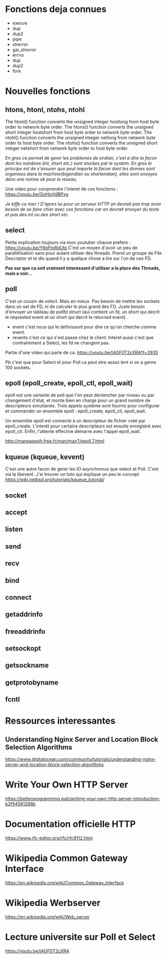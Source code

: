 # Fonctions deja connues 
- execve 
- dup
- dup2
- pipe
- strerror
- gai_strerror
- errno
- dup
- dup2
- fork



# Nouvelles fonctions

## htons, htonl, ntohs, ntohl
The htonl() function converts the unsigned integer hostlong from host byte order to network byte order.
The htons() function converts the unsigned short integer hostshort from host byte order to network byte order.
The ntohl() function converts the unsigned integer netlong from network byte order to host byte order.
The ntohs() function converts the unsigned short integer netshort from network byte order to host byte order.

*En gros ca permet de gerer les problemes de endian, c'est a dire la facon dont les nombres (int, short etc.) sont stockes par le system. En gros le principe est de s'assurer que peut importe la facon dont les donnes sont organises dans la machine(bigendian ou shortendian), elles sont envoyes dans une norme ok pour le reseau.*

Une video pour comprendre l'interet de ces fonctions :
https://youtu.be/OoHich9BPxg

*Je kiffe ce mec ! D'apres lui pour un serveur HTTP on devrait pas trop avoir besoin de se faire chier avec ces fonctions car on devrait envoyer du texte et pas des int ou des short etc.*

## select
Petite explication toujours via mon youtuber chauve prefere : 
https://youtu.be/Y6pFtgRdUts
C'est un moyen d'avoir un peu de parallélisation sans pour autant utiliser des threads. 
Prend un groupe de File Descriptor et te dis quand il y a quelque chose a lire sur l'un de ces FD. 

**Pas sur que ca soit vraiment interessant d'utiliser a la place des Threads, mais a voir...**

## poll
C'est un cousin de select. Mais en mieux.
Pas besoin de mettre les sockets dans un set de FD, ni de calculer le plus grand des FD. Juste besoin d'envoyer un tableau de pollfd struct (aui contient un fd, un short qui decrit le requested event et un short qui decrit le returned event).

- event c'est nous qui le definissont pour dire ce qu'on cherche comme event.
- revents c'est ce qui s'est passe chez le client. 
Interet aussi c'est que contrairement a Select, les fd ne changent pas. 

Partie d'une video qui parle de ca. 
https://youtu.be/tAGF0T2cXRA?t=2935

Pb c'est que pour Select et pour Poll ca peut etre assez lent si on a genre 100 sockets. 

## epoll (epoll_create, epoll_ctl, epoll_wait)

epoll est une variante de poll que l'on peut déclencher par niveau ou par changement d'état, et monte bien en charge pour un grand nombre de descripteurs simultanés. Trois appels système sont fournis pour configurer et commander un ensemble epoll : epoll_create, epoll_ctl, epoll_wait.

Un ensemble epoll est connecté à un descripteur de fichier créé par epoll_create. L'interêt pour certains descripteurs est ensuite enregistré avec epoll_ctl. Enfin, l'attente effective démarre avec l'appel epoll_wait. 

http://manpagesfr.free.fr/man/man7/epoll.7.html

## kqueue (kqueue, kevent)
C'est une autre facon de gerer les IO asynchronus que select et Poll. C'est via la libevent. 
J'ai trouver un tuto qui explique un peu le concept
https://wiki.netbsd.org/tutorials/kqueue_tutorial/



## socket

## accept

## listen

## send

## recv

## bind

## connect

## getaddrinfo

## freeaddrinfo

## setsockopt

## getsockname

## getprotobyname

## fcntl



# Ressources interessantes
## Understanding Nginx Server and Location Block Selection Algorithms
https://www.digitalocean.com/community/tutorials/understanding-nginx-server-and-location-block-selection-algorithms

# Write Your Own HTTP Server
https://betterprogramming.pub/writing-your-own-http-server-introduction-b2f94581268b

# Documentation officielle HTTP
https://www.rfc-editor.org/rfc/rfc9112.html

# Wikipedia Common Gateway Interface
https://en.wikipedia.org/wiki/Common_Gateway_Interface

# Wikipedia Werbserver
https://en.wikipedia.org/wiki/Web_server

# Lecture universite sur Poll et Select 
https://youtu.be/tAGF0T2cXRA
